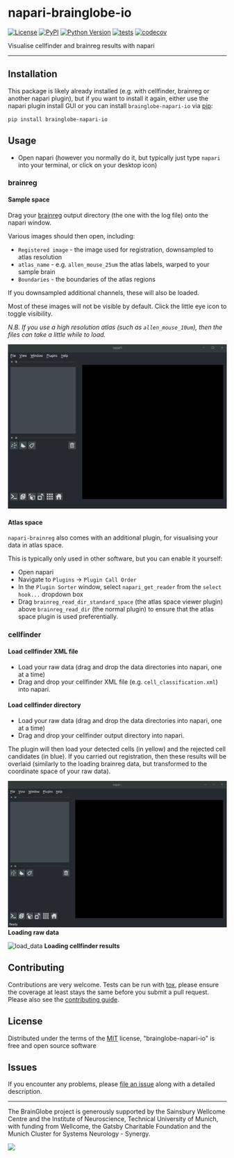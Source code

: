 # napari-brainglobe-io

[![License](https://img.shields.io/pypi/l/brainglobe-napari-io.svg?color=green)](https://github.com/brainglobe/brainglobe-napari-io/blob/main/LICENSE)
[![PyPI](https://img.shields.io/pypi/v/brainglobe-napari-io.svg?color=green)](https://pypi.org/project/brainglobe-napari-io)
[![Python Version](https://img.shields.io/pypi/pyversions/brainglobe-napari-io.svg?color=green)](https://python.org)
[![tests](https://github.com/brainglobe/brainglobe-napari-io/workflows/tests/badge.svg)](https://github.com/brainglobe/brainglobe-napari-io/actions)
[![codecov](https://codecov.io/gh/brainglobe/brainglobe-napari-io/branch/master/graph/badge.svg)](https://codecov.io/gh/brainglobe/brainglobe-napari-io)

Visualise cellfinder and brainreg results with napari


----------------------------------


## Installation
This package is likely already installed
(e.g. with cellfinder, brainreg or another napari plugin), but if you want to
install it again, either use the napari plugin install GUI or you can
install `brainglobe-napari-io` via [pip]:

    pip install brainglobe-napari-io

## Usage
* Open napari (however you normally do it, but typically just type `napari` into your terminal, or click on your desktop icon)

### brainreg
#### Sample space
Drag your [brainreg](https://github.com/brainglobe/brainreg) output directory (the one with the log file) onto the napari window.

Various images should then open, including:
* `Registered image` - the image used for registration, downsampled to atlas resolution
* `atlas_name` - e.g. `allen_mouse_25um` the atlas labels, warped to your sample brain
* `Boundaries` - the boundaries of the atlas regions

If you downsampled additional channels, these will also be loaded.

Most of these images will not be visible by default. Click the little eye icon to toggle visibility.

_N.B. If you use a high resolution atlas (such as `allen_mouse_10um`), then the files can take a little while to load._

![sample_space](https://raw.githubusercontent.com/brainglobe/brainglobe-napari-io/master/resources/sample_space.gif)


#### Atlas space
`napari-brainreg` also comes with an additional plugin, for visualising your data
in atlas space.

This is typically only used in other software, but you can enable it yourself:
* Open napari
* Navigate to `Plugins` -> `Plugin Call Order`
* In the `Plugin Sorter` window, select `napari_get_reader` from the `select hook...` dropdown box
* Drag `brainreg_read_dir_standard_space` (the atlas space viewer plugin) above `brainreg_read_dir` (the normal plugin) to ensure that the atlas space plugin is used preferentially.


### cellfinder
#### Load cellfinder XML file
* Load your raw data (drag and drop the data directories into napari, one at a time)
* Drag and drop your cellfinder XML file (e.g. `cell_classification.xml`) into napari.

#### Load cellfinder directory
* Load your raw data (drag and drop the data directories into napari, one at a time)
* Drag and drop your cellfinder output directory into napari.

The plugin will then load your detected cells (in yellow) and the rejected cell
candidates (in blue). If you carried out registration, then these results will be
overlaid (similarly to the loading brainreg data, but transformed to the
coordinate space of your raw data).

![load_data](https://raw.githubusercontent.com/brainglobe/brainglobe-napari-io/master/resources/load_data.gif)
**Loading raw data**

![load_data](https://raw.githubusercontent.com/brainglobe/brainglobe-napari-io/master/resources/load_results.gif)
**Loading cellfinder results**



## Contributing

Contributions are very welcome. Tests can be run with [tox], please ensure
the coverage at least stays the same before you submit a pull request. Please also see the [contributing guide](https://github.com/brainglobe/.github/blob/main/CONTRIBUTING.md).

## License

Distributed under the terms of the [MIT] license,
"brainglobe-napari-io" is free and open source software

## Issues

If you encounter any problems, please [file an issue] along with a detailed description.

[napari]: https://github.com/napari/napari
[Cookiecutter]: https://github.com/audreyr/cookiecutter
[@napari]: https://github.com/napari
[MIT]: http://opensource.org/licenses/MIT
[BSD-3]: http://opensource.org/licenses/BSD-3-Clause
[GNU GPL v3.0]: http://www.gnu.org/licenses/gpl-3.0.txt
[GNU LGPL v3.0]: http://www.gnu.org/licenses/lgpl-3.0.txt
[Apache Software License 2.0]: http://www.apache.org/licenses/LICENSE-2.0
[Mozilla Public License 2.0]: https://www.mozilla.org/media/MPL/2.0/index.txt
[cookiecutter-napari-plugin]: https://github.com/napari/cookiecutter-napari-plugin
[file an issue]: https://github.com/brainglobe/brainglobe-napari-io/issues
[napari]: https://github.com/napari/napari
[tox]: https://tox.readthedocs.io/en/latest/
[pip]: https://pypi.org/project/pip/
[PyPI]: https://pypi.org/



---
The BrainGlobe project is generously supported by the Sainsbury Wellcome Centre and the Institute of Neuroscience, Technical University of Munich, with funding from Wellcome, the Gatsby Charitable Foundation and the Munich Cluster for Systems Neurology - Synergy.

<img src='https://brainglobe.info/images/logos_combined.png' width="550">
